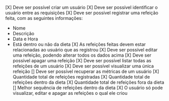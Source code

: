[X] Deve ser possível criar um usuário
[X] Deve ser possível identificar o usuário entre as requisições
[X] Deve ser possível registrar uma refeição feita, com as seguintes informações:
  - Nome
  - Descrição
  - Data e Hora
  - Está dentro ou não da dieta
[X] As refeições feitas devem estar relacionadas ao usuário que as registrou
[X] Deve ser possível editar uma refeição, podendo alterar todos os dados acima
[X] Deve ser possível apagar uma refeição
[X] Deve ser possível listar todas as refeições de um usuário
[X] Deve ser possível visualizar uma única refeição
[] Deve ser possível recuperar as métricas de um usuário
  [X] Quantidade total de refeições registradas
  [X] Quantidade total de refeições dentro da dieta
  [X] Quantidade total de refeições fora da dieta
  [] Melhor sequência de refeições dentro da dieta
[X] O usuário só pode visualizar, editar e apagar as refeições o qual ele criou